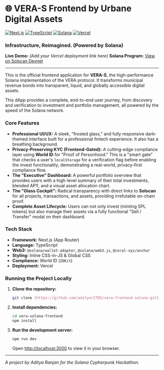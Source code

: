# 🌐 VERA-S Frontend by Urbane Digital Assets

[![Next.js](https://img.shields.io/badge/Next.js-000000?style=for-the-badge&logo=nextdotjs&logoColor=white)](https://nextjs.org/)
[![TypeScript](https://img.shields.io/badge/TypeScript-3178C6?style=for-the-badge&logo=typescript&logoColor=white)](https://www.typescriptlang.org/)
[![Solana](https://img.shields.io/badge/Solana-9945FF?style=for-the-badge&logo=solana&logoColor=white)](https://solana.com/)
[![Vercel](https://img.shields.io/badge/Vercel-000000?style=for-the-badge&logo=vercel&logoColor=white)](https://vercel.com)

### Infrastructure, Reimagined. (Powered by Solana)

**Live Demo:** *(Add your Vercel deployment link here)*
**Solana Program:** [View on Solscan Devnet](https://solscan.io/account/72wg7oHFnghg21VrKqLTFrMvr9BnfHTopAZsX2XyZe8?cluster=devnet)

---

This is the official frontend application for **VERA-S**, the high-performance Solana implementation of the VERA protocol. It transforms municipal revenue bonds into transparent, liquid, and globally accessible digital assets.

This dApp provides a complete, end-to-end user journey, from discovery and verification to investment and portfolio management, all powered by the speed of the Solana network.

### **Core Features**

-   **Professional UI/UX:** A sleek, "frosted glass," and fully responsive dark-themed interface built for a professional fintech experience. It also has a breathing background.
-   **Privacy-Preserving KYC (Frontend-Gated):** A cutting-edge compliance layer using **World ID** for "Proof of Personhood." This is a "smart gate" that checks a user's `localStorage` for a verification flag before enabling the invest functionality, demonstrating a real-world, privacy-first compliance flow.
-   **The "Executive" Dashboard:** A powerful portfolio overview that provides users with a high-level summary of their total investments, blended APY, and a visual asset allocation chart.
-   **The "Glass Cockpit":** Radical transparency with direct links to **Solscan** for all projects, transactions, and assets, providing irrefutable on-chain proof.
-   **Complete Asset Lifecycle:** Users can not only invest (minting SPL tokens) but also manage their assets via a fully functional "Sell / Transfer" modal on their dashboard.

### **Tech Stack**

-   **Framework:** Next.js (App Router)
-   **Language:** TypeScript
-   **Web3:** `@solana/wallet-adapter`, `@solana/web3.js`, `@coral-xyz/anchor`
-   **Styling:** Inline CSS-in-JS & Global CSS
-   **Compliance:** World ID (`IDKit`)
-   **Deployment:** Vercel

### **Running the Project Locally**

1.  **Clone the repository:**
    ```bash
    git clone [https://github.com/adityar2705/vera-frontend-solana.git](https://github.com/adityar2705/vera-solana-frontend.git)
    ```

2.  **Install dependencies:**
    ```bash
    cd vera-solana-frontend
    npm install
    ```

3.  **Run the development server:**
    ```bash
    npm run dev
    ```
    Open [http://localhost:3000](http://localhost:3000) to view it in your browser.

---
*A project by Aditya Ranjan for the Solana Cypherpunk Hackathon.*
